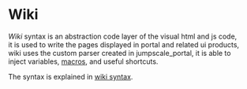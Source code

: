 Wiki
====

*Wiki* syntax is an abstraction code layer of the visual html and js code,   
it is used to write the pages displayed in portal and related ui products,  
wiki uses the custom parser created in jumpscale_portal, it is able to     
inject variables, [macros](https://gig.gitbooks.io/jumpscale8/content/Portal/Macros/Macros.html), and useful shortcuts.  

The syntax is explained in [wiki syntax](https://gig.gitbooks.io/jumpscale8/content/Portal/Wiki/Wiki%20Syntax%20Confluence.html).